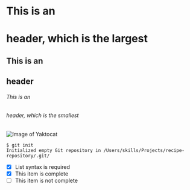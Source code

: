 # This is an <h1> header, which is the largest
## This is an <h2> header
###### This is an <h6> header, which is the smallest

  
![Image of Yaktocat](https://octodex.github.com/images/yaktocat.png)

  
  
```
$ git init
Initialized empty Git repository in /Users/skills/Projects/recipe-repository/.git/
```
  
  
- [x] List syntax is required
- [x] This item is complete
- [ ] This item is not complete
